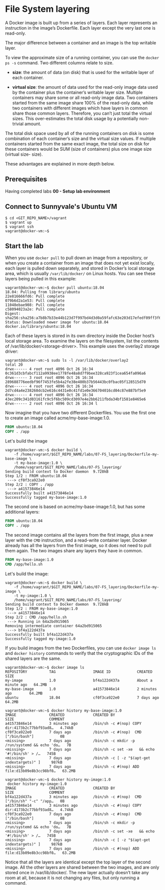 # File System layering

A Docker image is built up from a series of layers. Each layer represents an instruction in the image’s Dockerfile. Each layer except the very last one is read-only.

The major difference between a container and an image is the top writable layer.

To view the approximate size of a running container, you can use the `docker ps -s` command. Two different columns relate to size.

- **size**: the amount of data (on disk) that is used for the writable layer of each container.

- **virtual size**: the amount of data used for the read-only image data used by the container plus the container’s writable layer size. Multiple containers may share some or all read-only image data. Two containers started from the same image share 100% of the read-only data, while two containers with different images which have layers in common share those common layers. Therefore, you can’t just total the virtual sizes. This over-estimates the total disk usage by a potentially non-trivial amount.

The total disk space used by all of the running containers on disk is some combination of each container’s size and the virtual size values. If multiple containers started from the same exact image, the total size on disk for these containers would be SUM (size of containers) plus one image size (virtual size- size).

These advantages are explained in more depth below.

## Prerequisites

Having completed labs **00 - Setup lab environment**

## Connect to Sunnyvale's Ubuntu VM

```console
$ cd <GIT_REPO_NAME>/vagrant
$ vagrant up
$ vagrant ssh
vagrant@docker-vm:~$ 
```

## Start the lab

When you use `docker pull` to pull down an image from a repository, or when you create a container from an image that does not yet exist locally, each layer is pulled down separately, and stored in Docker’s local storage area, which is usually `/var/lib/docker/` on Linux hosts. You can see these layers being pulled in this example:

```console
vagrant@docker-vm:~$ docker pull ubuntu:18.04
18.04: Pulling from library/ubuntu
22e816666fd6: Pull complete 
079b6d2a1e53: Pull complete 
11048ebae908: Pull complete 
c58094023a2e: Pull complete 
Digest: sha256:sha256:a7b8b7b33e44b123d7f997bd4d3d0a59fafc63e203d17efedf09ff3f6f516152
Status: Downloaded newer image for ubuntu:18.04
docker.io/library/ubuntu:18.04
```

Each of these layers is stored in its own directory inside the Docker host’s local storage area. To examine the layers on the filesystem, list the contents of /var/lib/docker/\<storage-driver\>. This example uses the overlay2 storage driver:

```console
vagrant@docker-vm:~$ sudo ls -l /var/lib/docker/overlay2
total 20
drwx------ 4 root root 4096 Oct 26 16:34 0c361d3cbfabcf112a9938ee1778fe48a8d7f9bee328ca923f1cea654fa096a6
drwx------ 3 root root 4096 Oct 26 16:34 289688776eedbf96f7453fe5b4a2fe38e480b37b56443bc0fbac05f128515d70
drwx------ 4 root root 4096 Oct 26 16:34 2d7cd4a4e238260dcb2e616c4431e0c41fd1e0e366704016cd04c87e887bf5e9
drwx------ 4 root root 4096 Oct 26 16:34 43ec209c341d03161fc9c5f6bc509cd3097e4e2bb6211fbda34bf1581e8465e6
drwx------ 2 root root 4096 Oct 26 16:34 l
```

Now imagine that you have two different Dockerfiles. You use the first one to create an image called acme/my-base-image:1.0.

```Dockerfile
FROM ubuntu:18.04
COPY . /app
```

Let's build the image

```console
vagrant@docker-vm:~$ docker build \
    -f /home/vagrant/$GIT_REPO_NAME/labs/07-FS_layering/Dockerfile-my-base-image \
    -t my-base-image:1.0 \
    /home/vagrant/$GIT_REPO_NAME/labs/07-FS_layering/
Sending build context to Docker daemon  9.728kB
Step 1/2 : FROM ubuntu:18.04
 ---> cf0f3ca922e0
Step 2/2 : COPY . /app
 ---> a41573846e14
Successfully built a41573846e14
Successfully tagged my-base-image:1.0
```

The second one is based on acme/my-base-image:1.0, but has some additional layers:

```Dockerfile
FROM ubuntu:18.04
COPY . /app
```

The second image contains all the layers from the first image, plus a new layer with the `CMD` instruction, and a read-write container layer. Docker already has all the layers from the first image, so it does not need to pull them again. The two images share any layers they have in common.

```Dockerfile
FROM my-base-image:1.0
CMD /app/hello.sh
```

Let's build the image:

```console
vagrant@docker-vm:~$ docker build \
    -f /home/vagrant/$GIT_REPO_NAME/labs/07-FS_layering/Dockerfile-my-image \
    -t my-image:1.0 \
    /home/vagrant/$GIT_REPO_NAME/labs/07-FS_layering/ 
Sending build context to Docker daemon  9.728kB
Step 1/2 : FROM my-base-image:1.0
 ---> a41573846e14
Step 2/2 : CMD /app/hello.sh
 ---> Running in 64a2bd915065
Removing intermediate container 64a2bd915065
 ---> bf4a122d437a
Successfully built bf4a122d437a
Successfully tagged my-image:1.0
```

If you build images from the two Dockerfiles, you can use `docker image ls` and `docker history` commands to verify that the cryptographic IDs of the shared layers are the same.

```console
vagrant@docker-vm:~$ docker image ls
REPOSITORY          TAG                 IMAGE ID            CREATED              SIZE
my-image            1.0                 bf4a122d437a        About a minute ago   64.2MB
my-base-image       1.0                 a41573846e14        2 minutes ago        64.2MB
ubuntu              18.04               cf0f3ca922e0        7 days ago           64.2MB
```

```console
vagrant@docker-vm:~$ docker history my-base-image:1.0
IMAGE               CREATED             CREATED BY                                      SIZE                COMMENT
a41573846e14        3 minutes ago       /bin/sh -c #(nop) COPY dir:4173b2c77bbf93ad8…   4.74kB              
cf0f3ca922e0        7 days ago          /bin/sh -c #(nop)  CMD ["/bin/bash"]            0B                  
<missing>           7 days ago          /bin/sh -c mkdir -p /run/systemd && echo 'do…   7B                  
<missing>           7 days ago          /bin/sh -c set -xe   && echo '#!/bin/sh' > /…   745B                
<missing>           7 days ago          /bin/sh -c [ -z "$(apt-get indextargets)" ]     987kB               
<missing>           7 days ago          /bin/sh -c #(nop) ADD file:d13b09e8b3cc98bf0…   63.2MB 
```

```console
vagrant@docker-vm:~$ docker history my-image:1.0
 docker history my-image:1.0
IMAGE               CREATED             CREATED BY                                      SIZE                COMMENT
bf4a122d437a        3 minutes ago       /bin/sh -c #(nop)  CMD ["/bin/sh" "-c" "/app…   0B                  
a41573846e14        3 minutes ago       /bin/sh -c #(nop) COPY dir:4173b2c77bbf93ad8…   4.74kB              
cf0f3ca922e0        7 days ago          /bin/sh -c #(nop)  CMD ["/bin/bash"]            0B                  
<missing>           7 days ago          /bin/sh -c mkdir -p /run/systemd && echo 'do…   7B                  
<missing>           7 days ago          /bin/sh -c set -xe   && echo '#!/bin/sh' > /…   745B                
<missing>           7 days ago          /bin/sh -c [ -z "$(apt-get indextargets)" ]     987kB               
<missing>           7 days ago          /bin/sh -c #(nop) ADD file:d13b09e8b3cc98bf0…   63.2MB     
```

Notice that all the layers are identical except the top layer of the second image. All the other layers are shared between the two images, and are only stored once in /var/lib/docker/. The new layer actually doesn’t take any room at all, because it is not changing any files, but only running a command.

